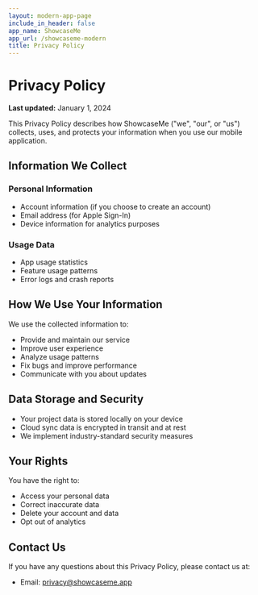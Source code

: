 ```yaml
---
layout: modern-app-page
include_in_header: false
app_name: ShowcaseMe
app_url: /showcaseme-modern
title: Privacy Policy
---
```


# Privacy Policy

**Last updated:** January 1, 2024

This Privacy Policy describes how ShowcaseMe ("we", "our", or "us") collects, uses, and protects your information when you use our mobile application.

## Information We Collect

### Personal Information
- Account information (if you choose to create an account)
- Email address (for Apple Sign-In)
- Device information for analytics purposes

### Usage Data
- App usage statistics
- Feature usage patterns
- Error logs and crash reports

## How We Use Your Information

We use the collected information to:
- Provide and maintain our service
- Improve user experience
- Analyze usage patterns
- Fix bugs and improve performance
- Communicate with you about updates

## Data Storage and Security

- Your project data is stored locally on your device
- Cloud sync data is encrypted in transit and at rest
- We implement industry-standard security measures

## Your Rights

You have the right to:
- Access your personal data
- Correct inaccurate data
- Delete your account and data
- Opt out of analytics

## Contact Us

If you have any questions about this Privacy Policy, please contact us at:
- Email: privacy@showcaseme.app